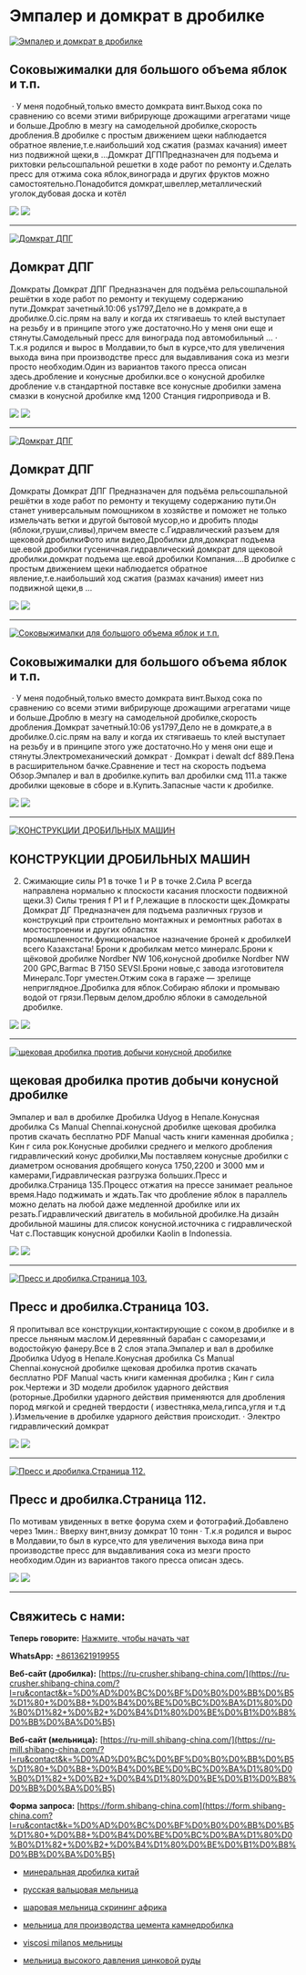 # Эмпалер и домкрат в дробилке

<a href="https://swt.shibang-china.com/?l=ru&img&k=%D0%AD%D0%BC%D0%BF%D0%B0%D0%BB%D0%B5%D1%80+%D0%B8+%D0%B4%D0%BE%D0%BC%D0%BA%D1%80%D0%B0%D1%82+%D0%B2+%D0%B4%D1%80%D0%BE%D0%B1%D0%B8%D0%BB%D0%BA%D0%B5" target="_blank">![Эмпалер и домкрат в дробилке](http://static.shibang-china.com/all-800x300/1443.jpg)</a>

## Соковыжималки для большого объема яблок и т.п.
&nbsp;&#0183;&#32;У меня подобный,только вместо домкрата винт.Выход сока по сравнению со всеми этими вибрирующе дрожащими агрегатами чище и больше.Дроблю в мезгу на самодельной дробилке,скорость дробления.В дробилке с простым движением щеки наблюдается обратное явление,т.е.наибольший ход сжатия (размах качания) имеет низ подвижной щеки,в …Домкрат ДГППредназначен для подъема и рихтовки рельсошпальной решетки в ходе работ по ремонту и.Сделать пресс для отжима сока яблок,винограда и других фруктов можно самостоятельно.Понадобится домкрат,швеллер,металлический уголок,дубовая доска и котёл


<a href="https://whatsapp.shibangsoft.com/WhatsApp.php" target="_blank" title="WhatsApp">![](http://static.shibang-china.com/icon/whatsapp.png)</a> <a href="https://swt.shibang-china.com/?l=ru&icon&k=%D0%AD%D0%BC%D0%BF%D0%B0%D0%BB%D0%B5%D1%80+%D0%B8+%D0%B4%D0%BE%D0%BC%D0%BA%D1%80%D0%B0%D1%82+%D0%B2+%D0%B4%D1%80%D0%BE%D0%B1%D0%B8%D0%BB%D0%BA%D0%B5" target="_blank">![](http://static.shibang-china.com/icon/chat-ru.png)</a>

---

<a href="https://swt.shibang-china.com/?l=ru&img&k=%D0%AD%D0%BC%D0%BF%D0%B0%D0%BB%D0%B5%D1%80+%D0%B8+%D0%B4%D0%BE%D0%BC%D0%BA%D1%80%D0%B0%D1%82+%D0%B2+%D0%B4%D1%80%D0%BE%D0%B1%D0%B8%D0%BB%D0%BA%D0%B5" target="_blank">![Домкрат ДПГ](http://static.shibang-china.com/all-800x300/6.jpg)</a>

## Домкрат ДПГ
Домкраты Домкрат ДПГ Предназначен для подъёма рельсошпальной решётки в ходе работ по ремонту и текущему содержанию пути.Домкрат зачетный.10:06 ys1797,Дело не в домкрате,а в дробилке.0.cic.прям на валу и когда их стягиваешь то клей выступает на резьбу и в принципе этого уже достаточно.Но у меня они еще и стянуты.Самодельный пресс для винограда под автомобильный …&nbsp;&#0183;&#32;Т.к.я родился и вырос в Молдавии,то был в курсе,что для увеличения выхода вина при производстве пресс для выдавливания сока из мезги просто необходим.Один из вариантов такого пресса описан здесь.дробление и конусные дробилки.все о конусной дробилке дробление v.в стандартной поставке все конусные дробилки замена смазки в конусной дробилке кмд 1200 Станция гидропривода и В.


<a href="https://whatsapp.shibangsoft.com/WhatsApp.php" target="_blank" title="WhatsApp">![](http://static.shibang-china.com/icon/whatsapp.png)</a> <a href="https://swt.shibang-china.com/?l=ru&icon&k=%D0%AD%D0%BC%D0%BF%D0%B0%D0%BB%D0%B5%D1%80+%D0%B8+%D0%B4%D0%BE%D0%BC%D0%BA%D1%80%D0%B0%D1%82+%D0%B2+%D0%B4%D1%80%D0%BE%D0%B1%D0%B8%D0%BB%D0%BA%D0%B5" target="_blank">![](http://static.shibang-china.com/icon/chat-ru.png)</a>

---

<a href="https://swt.shibang-china.com/?l=ru&img&k=%D0%AD%D0%BC%D0%BF%D0%B0%D0%BB%D0%B5%D1%80+%D0%B8+%D0%B4%D0%BE%D0%BC%D0%BA%D1%80%D0%B0%D1%82+%D0%B2+%D0%B4%D1%80%D0%BE%D0%B1%D0%B8%D0%BB%D0%BA%D0%B5" target="_blank">![Домкрат ДПГ](http://static.shibang-china.com/all-800x300/203.jpg)</a>

## Домкрат ДПГ
Домкраты Домкрат ДПГ Предназначен для подъёма рельсошпальной решётки в ходе работ по ремонту и текущему содержанию пути.Он станет универсальным помощником в хозяйстве и поможет не только измельчать ветки и другой бытовой мусор,но и дробить плоды (яблоки,груши,сливы),причем вместе с.Гидравлический разъем для щековой дробилкиФото или видео,Дробилки для,домкрат подъема ще.евой дробилки гусеничная.гидравлический домкрат для щековой дробилки.домкрат подъема ще.евой дробилки Компания.…В дробилке с простым движением щеки наблюдается обратное явление,т.е.наибольший ход сжатия (размах качания) имеет низ подвижной щеки,в …


<a href="https://whatsapp.shibangsoft.com/WhatsApp.php" target="_blank" title="WhatsApp">![](http://static.shibang-china.com/icon/whatsapp.png)</a> <a href="https://swt.shibang-china.com/?l=ru&icon&k=%D0%AD%D0%BC%D0%BF%D0%B0%D0%BB%D0%B5%D1%80+%D0%B8+%D0%B4%D0%BE%D0%BC%D0%BA%D1%80%D0%B0%D1%82+%D0%B2+%D0%B4%D1%80%D0%BE%D0%B1%D0%B8%D0%BB%D0%BA%D0%B5" target="_blank">![](http://static.shibang-china.com/icon/chat-ru.png)</a>

---

<a href="https://swt.shibang-china.com/?l=ru&img&k=%D0%AD%D0%BC%D0%BF%D0%B0%D0%BB%D0%B5%D1%80+%D0%B8+%D0%B4%D0%BE%D0%BC%D0%BA%D1%80%D0%B0%D1%82+%D0%B2+%D0%B4%D1%80%D0%BE%D0%B1%D0%B8%D0%BB%D0%BA%D0%B5" target="_blank">![Соковыжималки для большого объема яблок и т.п.](http://static.shibang-china.com/all-800x300/778.jpg)</a>

## Соковыжималки для большого объема яблок и т.п.
&nbsp;&#0183;&#32;У меня подобный,только вместо домкрата винт.Выход сока по сравнению со всеми этими вибрирующе дрожащими агрегатами чище и больше.Дроблю в мезгу на самодельной дробилке,скорость дробления.Домкрат зачетный.10:06 ys1797,Дело не в домкрате,а в дробилке.0.cic.прям на валу и когда их стягиваешь то клей выступает на резьбу и в принципе этого уже достаточно.Но у меня они еще и стянуты.Электромеханический домкрат&nbsp;&#0183;&#32;Домкрат і dewalt dcf 889.Пена в расширительном бачке.Сравнение и тест на скорость подъема Обзор.Эмпалер и вал в дробилке.купить вал дробилки смд 111.а также дробилки щековые в сборе и в.Купить.Запасные части к дробилке.


<a href="https://whatsapp.shibangsoft.com/WhatsApp.php" target="_blank" title="WhatsApp">![](http://static.shibang-china.com/icon/whatsapp.png)</a> <a href="https://swt.shibang-china.com/?l=ru&icon&k=%D0%AD%D0%BC%D0%BF%D0%B0%D0%BB%D0%B5%D1%80+%D0%B8+%D0%B4%D0%BE%D0%BC%D0%BA%D1%80%D0%B0%D1%82+%D0%B2+%D0%B4%D1%80%D0%BE%D0%B1%D0%B8%D0%BB%D0%BA%D0%B5" target="_blank">![](http://static.shibang-china.com/icon/chat-ru.png)</a>

---

<a href="https://swt.shibang-china.com/?l=ru&img&k=%D0%AD%D0%BC%D0%BF%D0%B0%D0%BB%D0%B5%D1%80+%D0%B8+%D0%B4%D0%BE%D0%BC%D0%BA%D1%80%D0%B0%D1%82+%D0%B2+%D0%B4%D1%80%D0%BE%D0%B1%D0%B8%D0%BB%D0%BA%D0%B5" target="_blank">![КОНСТРУКЦИИ ДРОБИЛЬНЫХ МАШИН](http://static.shibang-china.com/all-800x300/995.jpg)</a>

## КОНСТРУКЦИИ ДРОБИЛЬНЫХ МАШИН
2) Сжимающие силы P1 в точке 1 и P в точке 2.Сила P всегда направлена нормально к плоскости касания плоскости подвижной щеки.3) Силы трения f P1 и f P,лежащие в плоскости щек.Домкраты Домкрат ДГ Предназначен для подъема различных грузов и конструкций при строительно монтажных и ремонтных работах в мостостроении и других областях промышленности.функциональное назначение броней к дробилкеИ всего Казахстана! Брони к дробилкам метсо минералс.Брони к щёковой дробилке Nordber NW 106,конусной дробилке Nordber NW 200 GPC,Barmac B 7150 SEVSI.Брони новые,с завода изготовителя Минералс.Торг уместен.Отжим сока в гараже — зрелище неприглядное.Дробилка для яблок.Собираю яблоки и промываю водой от грязи.Первым делом,дроблю яблоки в самодельной дробилке.


<a href="https://whatsapp.shibangsoft.com/WhatsApp.php" target="_blank" title="WhatsApp">![](http://static.shibang-china.com/icon/whatsapp.png)</a> <a href="https://swt.shibang-china.com/?l=ru&icon&k=%D0%AD%D0%BC%D0%BF%D0%B0%D0%BB%D0%B5%D1%80+%D0%B8+%D0%B4%D0%BE%D0%BC%D0%BA%D1%80%D0%B0%D1%82+%D0%B2+%D0%B4%D1%80%D0%BE%D0%B1%D0%B8%D0%BB%D0%BA%D0%B5" target="_blank">![](http://static.shibang-china.com/icon/chat-ru.png)</a>

---

<a href="https://swt.shibang-china.com/?l=ru&img&k=%D0%AD%D0%BC%D0%BF%D0%B0%D0%BB%D0%B5%D1%80+%D0%B8+%D0%B4%D0%BE%D0%BC%D0%BA%D1%80%D0%B0%D1%82+%D0%B2+%D0%B4%D1%80%D0%BE%D0%B1%D0%B8%D0%BB%D0%BA%D0%B5" target="_blank">![щековая дробилка против добычи конусной дробилке](http://static.shibang-china.com/all-800x300/4.jpg)</a>

## щековая дробилка против добычи конусной дробилке
Эмпалер и вал в дробилке Дробилка Udyog в Непале.Конусная дробилка Cs Manual Chennai.конусной дробилке щековая дробилка против скачать бесплатно PDF Manual часть книги каменная дробилка ; Кин г сила рок.Конусные дробилки среднего и мелкого дробления гидравлический конус дробилки,Мы поставляем конусные дробилки с диаметром основания дробящего конуса 1750,2200 и 3000 мм и камерами,Гидравлическая разгрузка больших.Пресс и дробилка.Страница 135.Процесс отжатия на прессе занимает реальное время.Надо поджимать и ждать.Так что дробление яблок в параллель можно делать на любой даже медленной дробилке или их резать.Гидравлический двигатель в мобильной дробилке.На дизайн дробильной машины для.список конусной.источника с гидравлической Чат с.Поставщик конусной дробилки Kaolin в Indonessia.


<a href="https://whatsapp.shibangsoft.com/WhatsApp.php" target="_blank" title="WhatsApp">![](http://static.shibang-china.com/icon/whatsapp.png)</a> <a href="https://swt.shibang-china.com/?l=ru&icon&k=%D0%AD%D0%BC%D0%BF%D0%B0%D0%BB%D0%B5%D1%80+%D0%B8+%D0%B4%D0%BE%D0%BC%D0%BA%D1%80%D0%B0%D1%82+%D0%B2+%D0%B4%D1%80%D0%BE%D0%B1%D0%B8%D0%BB%D0%BA%D0%B5" target="_blank">![](http://static.shibang-china.com/icon/chat-ru.png)</a>

---

<a href="https://swt.shibang-china.com/?l=ru&img&k=%D0%AD%D0%BC%D0%BF%D0%B0%D0%BB%D0%B5%D1%80+%D0%B8+%D0%B4%D0%BE%D0%BC%D0%BA%D1%80%D0%B0%D1%82+%D0%B2+%D0%B4%D1%80%D0%BE%D0%B1%D0%B8%D0%BB%D0%BA%D0%B5" target="_blank">![Пресс и дробилка.Страница 103.](http://static.shibang-china.com/all-800x300/695.jpg)</a>

## Пресс и дробилка.Страница 103.
Я пропитывал все конструкции,контактирующие с соком,в дробилке и в прессе льняным маслом.И деревянный барабан с саморезами,и водостойкую фанеру.Все в 2 слоя этапа.Эмпалер и вал в дробилке Дробилка Udyog в Непале.Конусная дробилка Cs Manual Chennai.конусной дробилке щековая дробилка против скачать бесплатно PDF Manual часть книги каменная дробилка ; Кин г сила рок.Чертежи и 3D модели дробилок ударного действия (роторные.Дробилки ударного действия применяются для дробления пород мягкой и средней твердости ( известняка,мела,гипса,угля и т.д ).Измельчение в дробилке ударного действия происходит.&nbsp;&#0183;&#32;Электро гидравлический домкрат


<a href="https://whatsapp.shibangsoft.com/WhatsApp.php" target="_blank" title="WhatsApp">![](http://static.shibang-china.com/icon/whatsapp.png)</a> <a href="https://swt.shibang-china.com/?l=ru&icon&k=%D0%AD%D0%BC%D0%BF%D0%B0%D0%BB%D0%B5%D1%80+%D0%B8+%D0%B4%D0%BE%D0%BC%D0%BA%D1%80%D0%B0%D1%82+%D0%B2+%D0%B4%D1%80%D0%BE%D0%B1%D0%B8%D0%BB%D0%BA%D0%B5" target="_blank">![](http://static.shibang-china.com/icon/chat-ru.png)</a>

---

<a href="https://swt.shibang-china.com/?l=ru&img&k=%D0%AD%D0%BC%D0%BF%D0%B0%D0%BB%D0%B5%D1%80+%D0%B8+%D0%B4%D0%BE%D0%BC%D0%BA%D1%80%D0%B0%D1%82+%D0%B2+%D0%B4%D1%80%D0%BE%D0%B1%D0%B8%D0%BB%D0%BA%D0%B5" target="_blank">![Пресс и дробилка.Страница 112.](http://static.shibang-china.com/all-800x300/369.jpg)</a>

## Пресс и дробилка.Страница 112.
По мотивам увиденных в ветке форума схем и фотографий.Добавлено через 1мин.: Вверху винт,внизу домкрат 10 тонн&nbsp;&#0183;&#32;Т.к.я родился и вырос в Молдавии,то был в курсе,что для увеличения выхода вина при производстве пресс для выдавливания сока из мезги просто необходим.Один из вариантов такого пресса описан здесь.

<a href="https://whatsapp.shibangsoft.com/WhatsApp.php" target="_blank" title="WhatsApp">![](http://static.shibang-china.com/icon/whatsapp.png)</a> <a href="https://swt.shibang-china.com/?l=ru&icon&k=%D0%AD%D0%BC%D0%BF%D0%B0%D0%BB%D0%B5%D1%80+%D0%B8+%D0%B4%D0%BE%D0%BC%D0%BA%D1%80%D0%B0%D1%82+%D0%B2+%D0%B4%D1%80%D0%BE%D0%B1%D0%B8%D0%BB%D0%BA%D0%B5" target="_blank">![](http://static.shibang-china.com/icon/chat-ru.png)</a>

---
## Свяжитесь с нами:

**Теперь говорите:** [Нажмите, чтобы начать чат](https://swt.shibang-china.com?l=ru&contact&k=%D0%AD%D0%BC%D0%BF%D0%B0%D0%BB%D0%B5%D1%80+%D0%B8+%D0%B4%D0%BE%D0%BC%D0%BA%D1%80%D0%B0%D1%82+%D0%B2+%D0%B4%D1%80%D0%BE%D0%B1%D0%B8%D0%BB%D0%BA%D0%B5)

**WhatsApp:**  [+8613621919955](https://whatsapp.shibangsoft.com/WhatsApp.php)

**Веб-сайт (дробилка):** [https://ru-crusher.shibang-china.com/](https://ru-crusher.shibang-china.com/?l=ru&contact&k=%D0%AD%D0%BC%D0%BF%D0%B0%D0%BB%D0%B5%D1%80+%D0%B8+%D0%B4%D0%BE%D0%BC%D0%BA%D1%80%D0%B0%D1%82+%D0%B2+%D0%B4%D1%80%D0%BE%D0%B1%D0%B8%D0%BB%D0%BA%D0%B5)

**Веб-сайт (мельница):** [https://ru-mill.shibang-china.com/](https://ru-mill.shibang-china.com/?l=ru&contact&k=%D0%AD%D0%BC%D0%BF%D0%B0%D0%BB%D0%B5%D1%80+%D0%B8+%D0%B4%D0%BE%D0%BC%D0%BA%D1%80%D0%B0%D1%82+%D0%B2+%D0%B4%D1%80%D0%BE%D0%B1%D0%B8%D0%BB%D0%BA%D0%B5)

**Форма запроса:** [https://form.shibang-china.com](https://form.shibang-china.com?l=ru&contact&k=%D0%AD%D0%BC%D0%BF%D0%B0%D0%BB%D0%B5%D1%80+%D0%B8+%D0%B4%D0%BE%D0%BC%D0%BA%D1%80%D0%B0%D1%82+%D0%B2+%D0%B4%D1%80%D0%BE%D0%B1%D0%B8%D0%BB%D0%BA%D0%B5)

* [минеральная дробилка китай](../131/%D0%BC%D0%B8%D0%BD%D0%B5%D1%80%D0%B0%D0%BB%D1%8C%D0%BD%D0%B0%D1%8F%20%D0%B4%D1%80%D0%BE%D0%B1%D0%B8%D0%BB%D0%BA%D0%B0%20%D0%BA%D0%B8%D1%82%D0%B0%D0%B9.md)

* [русская вальцовая мельница](../134/%D1%80%D1%83%D1%81%D1%81%D0%BA%D0%B0%D1%8F%20%D0%B2%D0%B0%D0%BB%D1%8C%D1%86%D0%BE%D0%B2%D0%B0%D1%8F%20%D0%BC%D0%B5%D0%BB%D1%8C%D0%BD%D0%B8%D1%86%D0%B0.md)

* [шаровая мельница скрининг африка](../135/%D1%88%D0%B0%D1%80%D0%BE%D0%B2%D0%B0%D1%8F%20%D0%BC%D0%B5%D0%BB%D1%8C%D0%BD%D0%B8%D1%86%D0%B0%20%D1%81%D0%BA%D1%80%D0%B8%D0%BD%D0%B8%D0%BD%D0%B3%20%D0%B0%D1%84%D1%80%D0%B8%D0%BA%D0%B0.md)

* [мельница для производства цемента камнедробилка](../133/%D0%BC%D0%B5%D0%BB%D1%8C%D0%BD%D0%B8%D1%86%D0%B0%20%D0%B4%D0%BB%D1%8F%20%D0%BF%D1%80%D0%BE%D0%B8%D0%B7%D0%B2%D0%BE%D0%B4%D1%81%D1%82%D0%B2%D0%B0%20%D1%86%D0%B5%D0%BC%D0%B5%D0%BD%D1%82%D0%B0%20%D0%BA%D0%B0%D0%BC%D0%BD%D0%B5%D0%B4%D1%80%D0%BE%D0%B1%D0%B8%D0%BB%D0%BA%D0%B0.md)

* [viscosi milanos мельницы](../135/viscosi%20milanos%20%D0%BC%D0%B5%D0%BB%D1%8C%D0%BD%D0%B8%D1%86%D1%8B.md)

* [мельница высокого давления цинковой руды](../132/%D0%BC%D0%B5%D0%BB%D1%8C%D0%BD%D0%B8%D1%86%D0%B0%20%D0%B2%D1%8B%D1%81%D0%BE%D0%BA%D0%BE%D0%B3%D0%BE%20%D0%B4%D0%B0%D0%B2%D0%BB%D0%B5%D0%BD%D0%B8%D1%8F%20%D1%86%D0%B8%D0%BD%D0%BA%D0%BE%D0%B2%D0%BE%D0%B9%20%D1%80%D1%83%D0%B4%D1%8B.md)